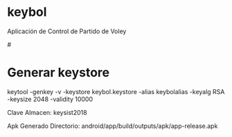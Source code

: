 


# keybol
Aplicación de Control de Partido de Voley

#<h1>Generar keystore</h1>
<p>
keytool -genkey -v -keystore keybol.keystore -alias keybolalias -keyalg RSA -keysize 2048 -validity 10000
</p>
<p>
Clave Almacen: keysist2018
</p>
<p>
Apk Generado Directorio:  
android/app/build/outputs/apk/app-release.apk
</p>  
